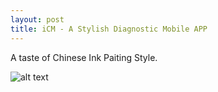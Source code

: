 ```yaml
---
layout: post
title: iCM - A Stylish Diagnostic Mobile APP
---
```


A taste of Chinese Ink Paiting Style.
 
![alt text](https://rawgit.com/jinzhenfan/jinzhenfan.github.io/master/images/icm/view1.png "Chinese Ink Painting Style")

